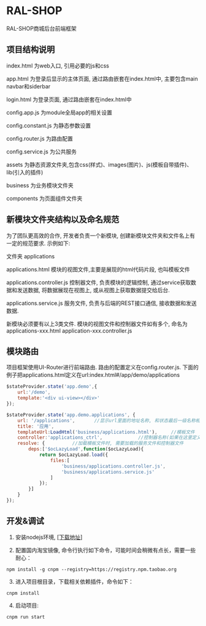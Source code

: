 # RAL-SHOP

RAL-SHOP商城后台前端框架


## 项目结构说明

index.html 为web入口, 引用必要的js和css

app.html 为登录后显示的主体页面, 通过路由嵌套在index.html中, 主要包含main navbar和siderbar

login.html 为登录页面, 通过路由嵌套在index.html中

config.app.js 为module全局app的相关设置

config.constant.js 为静态参数设置

config.router.js 为路由配置

config.service.js 为公共服务

assets 为静态资源文件夹,包含css(样式)、images(图片)、js(模板自带插件)、lib(引入的插件)

business 为业务模块文件夹

components 为页面组件文件夹

## 新模块文件夹结构以及命名规范

为了团队更高效的合作, 开发者负责一个新模块, 创建新模块文件夹和文件名上有一定的规范要求. 示例如下:

文件夹 applications

applications.html 模块的视图文件,主要是展现的html代码片段, 也叫模板文件

applications.controller.js 控制器文件, 负责模块的逻辑控制, 通过service获取数据和发送数据, 将数据展现在视图上, 或从视图上获取数据提交给后台.

applications.service.js 服务文件, 负责与后端的REST接口通信, 接收数据和发送数据.

新模块必须要有以上3类文件. 模块的视图文件和控制器文件如有多个, 命名为applications-xxx.html application-xxx.controller.js

## 模块路由

项目框架使用UI-Router进行前端路由. 路由的配置定义在config.router.js. 下面的例子把applications.html定义在url:index.html#/app/demo/applications

```js
$stateProvider.state('app.demo',{
    url:'/demo',
    template:'<div ui-view></div>'
});
```
```js
$stateProvider.state('app.demo.applications', {
    url: '/applications',       //显示url里面的地址名称, 和状态最后一级名称相同
    title: '应用',
    templateUrl:LoadHtml('business/applications.html'),     //模板文件
    controller:'applications_ctrl',             //控制器名称(如果在这里定义了控制器名称,则模板文件中无需再写ng-controller)
    resolve: {          //加载模板文件时, 需要加载的服务文件和控制器文件
        deps:['$ocLazyLoad',function($ocLazyLoad){
            return $ocLazyLoad.load({
                files:[
                    'business/applications.controller.js',
                    'business/applications.service.js'
                ]
            });
        }]
    }
});
```

## 开发&调试

1. 安装nodejs环境, <a href="https://nodejs.org/en/download/" target="_blank">[下载地址]</a>

2. 配置国内淘宝镜像, 命令行执行如下命令，可能时间会稍微有点长，需要一些耐心：
``` 
npm install -g cnpm --registry=https://registry.npm.taobao.org
```
3. 进入项目根目录，下载相关依赖插件，命令如下：
```
cnpm install
```

4. 启动项目:

```
cnpm run start
```




